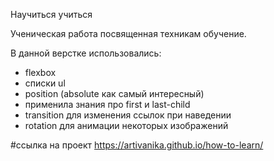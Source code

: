 Научиться учиться

Ученическая работа посвященная техникам обучение.

В данной верстке использовались:
- flexbox
- списки ul
- position (absolute как самый интересный)
- применила знания про first и last-child
- transition для изменения ссылок при наведении
- rotation для анимации некоторых изображений

#ссылка на проект
https://artivanika.github.io/how-to-learn/




